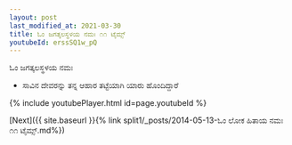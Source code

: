 ```yaml
---
layout: post
last_modified_at: 2021-03-30
title: ಓಂ ಜಗತ್ಕಲಸ್ಥಳಯ ನಮಃ ೧೧ ಟೈಮ್ಸ್
youtubeId: erssSQ1w_pQ
---
```

 
 
 ಓಂ ಜಗತ್ಕಲಸ್ಥಳಯ ನಮಃ  
 
 -  ಸಾವಿನ ದೇವರನ್ನು ತನ್ನ ಆಹಾರ ತಟ್ಟೆಯಾಗಿ ಯಾರು ಹೊಂದಿದ್ದಾರೆ 
 
  
 
  
 
 
 
 
 
 


{% include youtubePlayer.html id=page.youtubeId %}
 
[Next]({{ site.baseurl }}{% link  split1/_posts/2014-05-13-ಓಂ ಲೋಕ ಹಿತಾಯ ನಮಃ ೧೧ ಟೈಮ್ಸ್.md%})
 
